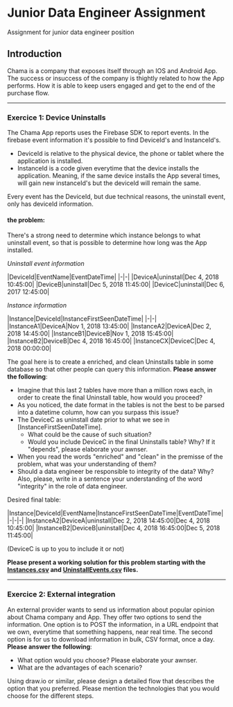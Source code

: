 # Junior Data Engineer Assignment
Assignment for junior data engineer position

## Introduction
Chama is a company that exposes itself through an IOS and Android App. The success or insuccess of the company is thightly related to how the App performs. How it is able to keep users engaged and get to the end of the purchase flow.

-----

### Exercice 1: Device Uninstalls
The Chama App reports uses the Firebase SDK to report events. In the firebase event information it's possible to find DeviceId's and InstanceId's. 
 - DeviceId is relative to the physical device, the phone or tablet where the application is installed.
 - InstanceId is a code given everytime that the device installs the application. Meaning, if the same device installs the App several times, will gain new instanceId's but the deviceId will remain the same.

Every event has the DeviceId, but due technical reasons, the uninstall event, only has deviceId information. 

#### the problem:
There's a strong need to determine which instance belongs to what uninstall event, so that is possible to determine how long was the App installed.

*Uninstall event information*

|DeviceId|EventName|EventDateTime|
|-|-|
|DeviceA|uninstall|Dec 4, 2018 10:45:00|
|DeviceB|uninstall|Dec 5, 2018 11:45:00|
|DeviceC|uninstall|Dec 6, 2017 12:45:00|


*Instance information*

|Instance|DeviceId|InstanceFirstSeenDateTime|
|-|-|
|InstanceA1|DeviceA|Nov 1, 2018 13:45:00|
|InstanceA2|DeviceA|Dec 2, 2018 14:45:00|
|InstanceB1|DeviceB|Nov 1, 2018 15:45:00|
|InstanceB2|DeviceB|Dec 4, 2018 16:45:00|
|InstanceCX|DeviceC|Dec 4, 2018 00:00:00|


The goal here is to create a enriched, and clean Uninstalls table in some database so that other people can query this information. **Please answer the following**:
 - Imagine that this last 2 tables have more than a million rows each, in order to create the final Uninstall table, how would you proceed?
 - As you noticed, the date format in the tables is not the best to be parsed into a datetime column, how can you surpass this issue?
 - The DeviceC as uninstall date prior to what we see in [InstanceFirstSeenDateTime].
   - What could be the cause of such situation?
   - Would you include DeviceC in the final Uninstalls table? Why? If it "depends", please elaborate your awnser.
 - When you read the words "enriched" and "clean" in the premisse of the problem, what was your understanding of them?
 - Should a data engineer be responsible to integrity of the data? Why? Also, please, write in a sentence your understanding of the word "integrity" in the role of data engineer.

Desired final table:

|Instance|DeviceId|EventName|InstanceFirstSeenDateTime|EventDateTime|
|-|-|-|
|InstanceA2|DeviceA|uninstall|Dec 2, 2018 14:45:00|Dec 4, 2018 10:45:00|
|InstanceB2|DeviceB|uninstall|Dec 4, 2018 16:45:00|Dec 5, 2018 11:45:00|

(DeviceC is up to you to include it or not)

**Please present a working solution for this problem starting with the [Instances.csv](Instances.csv) and [UninstallEvents.csv](UninstallEvents.csv) files.**

-----

### Exercice 2: External integration
An external provider wants to send us information about popular opinion about Chama company and App. They offer two options to send the information. 
One option is to POST the information, in a URL endpoint that we own, everytime that something happens, near real time.
The second option is for us to download information in bulk, CSV format, once a day. 
**Please answer the following**:
 - What option would you choose? Please elaborate your awnser.
 - What are the advantages of each scenario?

Using draw.io or similar, please design a detailed flow that describes the option that you preferred. Please mention the technologies that you would choose for the different steps.
